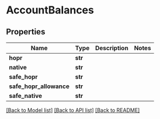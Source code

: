 # AccountBalances

## Properties
Name | Type | Description | Notes
------------ | ------------- | ------------- | -------------
**hopr** | **str** |  | 
**native** | **str** |  | 
**safe_hopr** | **str** |  | 
**safe_hopr_allowance** | **str** |  | 
**safe_native** | **str** |  | 

[[Back to Model list]](../README.md#documentation-for-models) [[Back to API list]](../README.md#documentation-for-api-endpoints) [[Back to README]](../README.md)


